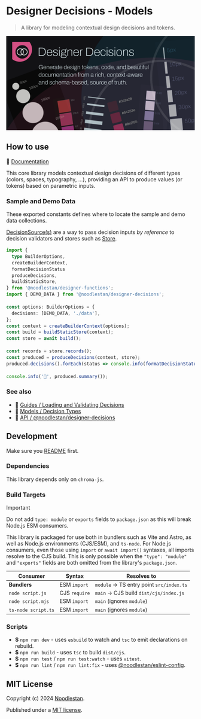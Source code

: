 # Designer Decisions - Models

> A library for modeling contextual design decisions and tokens.

![](https://raw.githubusercontent.com/noodlestan/designer/refs/heads/main/docs/designer-decisions/public/designer-decisions-og-1280x640.png)

## How to use

📖 [Documentation](https://designer-decisions.noodlestan.org/guides/design-decisions-as-data/)

This core library models contextual design decisions of different types (colors, spaces, typography, ...), providing an API to produce values (or tokens) based on parametric inputs.

### Sample and Demo Data

These exported constants defines where to locate the sample and demo data collections.

[DecisionSource(s)](https://designer-decisions.noodlestan.org/api/designer-decisions/Meta/Types/DecisionSource/) are a way to pass decision inputs _by reference_ to decision validators and stores such as [Store](https://designer-decisions.noodlestan.org/api/designer-decisions/Store/Types/Store).

```ts
import {
  type BuilderOptions,
  createBuilderContext,
  formatDecisionStatus
  produceDecisions,
  buildStaticStore,
} from '@noodlestan/designer-functions';
import { DEMO_DATA } from '@noodlestan/designer-decisions';

const options: BuilderOptions = {
  decisions: [DEMO_DATA, './data'],
};
const context = createBuilderContext(options);
const build = buildStaticStore(context);
const store = await build();

const records = store.records();
const produced = produceDecisions(context, store);
produced.decisions().forEach(status => console.info(formatDecisionStatus(status)));

console.info('🐘', produced.summary());
```

### See also

- 📖 [Guides / Loading and Validating Decisions](https://designer-decisions.noodlestan.org/guides/loading-and-validating-design-decisions/)
- 📖 [Models / Decision Types](https://designer-decisions.noodlestan.org/models/decision-types)
- 📖 [API / @noodlestan/designer-decisions](https://designer-decisions.noodlestan.org/api/designer-decisions)

## Development

Make sure you [README](https://github.com/noodlestan/designer/blob/main/README.md) first.

### Dependencies

This library depends only on `chroma-js`.

### Build Targets

> [!IMPORTANT]
> Do not add `type: module` or `exports` fields to `package.json` as this will break Node.js ESM consumers.

This library is packaged for use both in bundlers such as Vite and Astro, as well as Node.js environments (CJS/ESM), and `ts-node`. For Node.js consumers, even those using `import` or `await import()` syntaxes, all imports resolve to the CJS build. This is only possible when the `"type": "module"` and `"exports"` fields are both omitted from the library's `package.json`.

| Consumer            | Syntax        | Resolves to                              |
| ------------------- | ------------- | ---------------------------------------- |
| **Bundlers**        | ESM `import`  | `module` → TS entry point `src/index.ts` |
| `node script.js`    | CJS `require` | `main` → CJS build `dist/cjs/index.js`   |
| `node script.mjs`   | ESM `import`  | `main` (ignores `module`)                |
| `ts-node script.ts` | ESM `import`  | `main` (ignores `module`)                |

### Scripts

- **$** `npm run dev` - uses `esbuild` to watch and `tsc` to emit declarations on rebuild.
- **$** `npm run build` - uses `tsc` to build `dist/cjs`.
- **$** `npm run test` / `npm run test:watch` - uses `vitest`.
- **$** `npm run lint` / `npm run lint:fix` - uses [@noodlestan/eslint-config](https://www.npmjs.com/package/@noodlestan/eslint-config).

## MIT License

Copyright (c) 2024 [Noodlestan](https://noodlestan.org/).

Published under a [MIT license](https://noodlestan.mit-license.org/).
